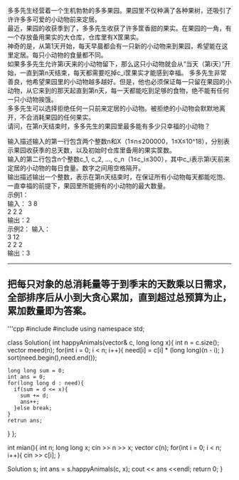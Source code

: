 多多先生经营着一个生机勃勃的多多果园。果园里不仅种满了各种果树，还吸引了许许多多可爱的小动物前来定居。\
最近，果园的收获季到了，多多先生收获了许多筐香甜的果实。在果园的一角，有一个存放备用果实的大仓库，仓库里有X筐果实。\
神奇的是，从第1天开始，每天早晨都会有一只新的小动物来到果园，希望能在这里定居。每只小动物的食量都不同。\
如果多多先生允许第i天来的小动物留下，那么这只小动物就会从“当天（第i天）”开始，一直到第n天结束，每天都需要吃掉c_i筐果实才能感到幸福。
多多先生非常善良，他希望果园里的小动物越多越好。但是，他也必须保证每一只留在果园的小动物，从它来到的那天起直到第n天，每一天都能吃到足够的食物，绝不能有任何一只小动物挨饿。\
多多先生可以选择拒绝任何一只前来定居的小动物。被拒绝的小动物会默默地离开，不会消耗果园的任何果实。\
请问，在第n天结束时，多多先生的果园里最多能有多少只幸福的小动物？

输入描述输入的第一行包含两个整数n和X（1≤n≤200000，1≤X≤10^18），分别表示果园收获季的总天数，以及初始时仓库里备用的果实筐数。 \
输入的第二行包含n个整数c_1, c_2, …, c_n（1≤c_i≤300），其中c_i表示第i天前来定居的小动物的每日食量。数字之间用空格隔开。\
输出描述输出一个整数，表示在第n天结束时，在保证所有小动物每天都能吃饱、一直幸福的前提下，果园里所能拥有的小动物的最大数量。\
示例1：\
输入：
3 8\
2 2 2\
输出：2\
示例2：
输入：\
3 12\
2 2 2\
输出：3

---
把每只对象的总消耗量等于到季末的天数乘以日需求，全部排序后从小到大贪心累加，直到超过总预算为止，累加数量即为答案。
---

'''cpp
#include <iostream>
#include <vector>
using namespace std;

class Solution{
  int happyAnimals(vector<long long>& c, long long x){
    int n = c.size();
    vector<long long> meed(n);
    for(int i = 0; i < n; i++){
      need[i] = c[i] * (long long)(n - i);
    }
    sort(need.begin(),need.end());

    long long sum = 0;
    int ans = 0;
    for(long long d : need){
      if(sum = d <= x){
        sum += d;
        ans++;
      }else break;
    }
    retrun ans;
  }
};

int mian(){
  int n;
  long long x;
  cin >> n >> x;
  vector<long long> c(n);
  for(int i = 0; i < n; i++){
    cin >> c[i];
  }

  Solution s;
  int ans = s.happyAnimals(c, x);
  cout << ans <<endl;
  return 0; 
}
